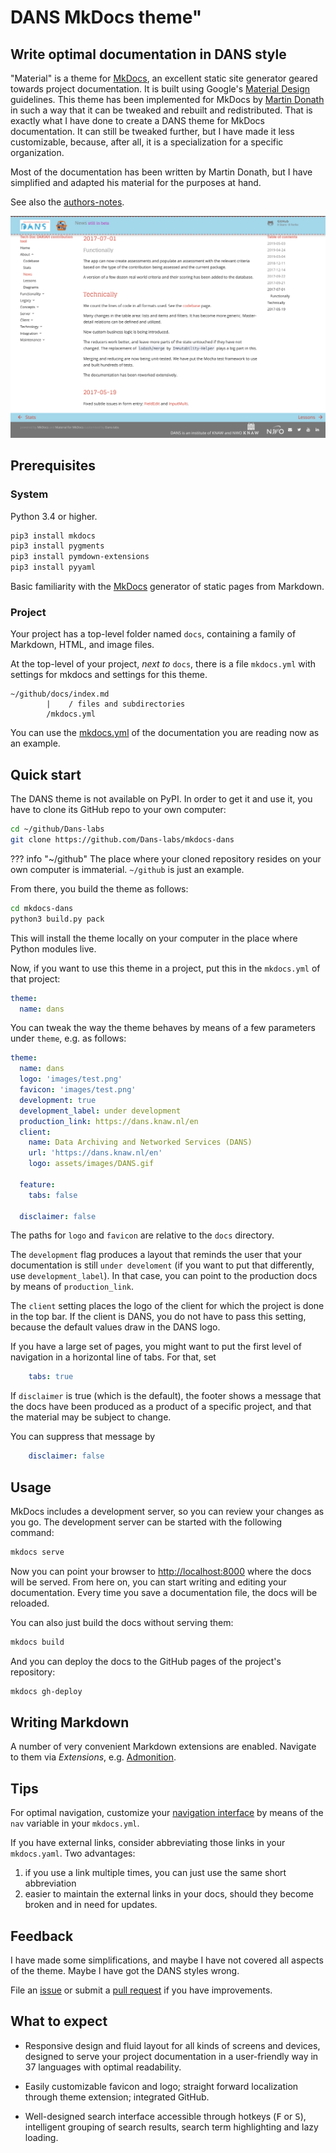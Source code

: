 # DANS MkDocs theme"

## Write optimal documentation in DANS style

"Material" is a theme for [MkDocs][1], an excellent static site generator geared
towards project documentation. It is built using Google's [Material Design][2]
guidelines.
This theme has been implemented for MkDocs by [Martin Donath][3] in such a way that it can
be tweaked and rebuilt and redistributed.
That is exactly what I have done to create a DANS theme for MkDocs documentation.
It can still be tweaked further, but I have made it less customizable, 
because, after all, it is a specialization for a specific organization.

Most of the documentation has been written by Martin Donath, but I have simplified
and adapted his material for the purposes at hand.

See also the [authors-notes](authors-notes.md).

[![Material for MkDocs](images/danstheme.png)](images/danstheme.png)

  [1]: https://www.mkdocs.org
  [2]: https://material.io/guidelines/material-design/
  [3]: https://squidfunk.github.io/mkdocs-material/

## Prerequisites

### System

Python 3.4 or higher.

``` sh
pip3 install mkdocs
pip3 install pygments
pip3 install pymdown-extensions
pip3 install pyyaml
```

Basic familiarity with the
[MkDocs](https://www.mkdocs.org)
generator of static pages from Markdown.

### Project

Your project has a top-level folder named `docs`,
containing a family of Markdown, HTML, and image files.

At the top-level of your project, *next to* `docs`, there is a file
`mkdocs.yml` with settings for mkdocs and settings for this theme.

```
~/github/docs/index.md
        |    / files and subdirectories
        /mkdocs.yml
```

You can use the
[mkdocs.yml](https://github.com/Dans-labs/mkdocs-dans/blob/master/mkdocs.yml)
of the documentation you are reading now as an example.

## Quick start

The DANS theme is not available on PyPI.
In order to get it and use it, you have to clone its GitHub repo
to your own computer:


``` sh
cd ~/github/Dans-labs
git clone https://github.com/Dans-labs/mkdocs-dans
```

??? info "~/github"
    The place where your cloned repository resides on your
    own computer is immaterial. `~/github` is just an example.

From there, you build the theme as follows:

``` sh
cd mkdocs-dans
python3 build.py pack
```

This will install the theme locally on your computer in the place where
Python modules live.

Now, if you want to use this theme in a project,
put this in the `mkdocs.yml` of that project:

``` yaml
theme:
  name: dans
```

You can tweak the way the theme behaves by means of a few parameters under `theme`,
e.g. as follows:

``` yaml
theme:
  name: dans
  logo: 'images/test.png'
  favicon: 'images/test.png'
  development: true
  development_label: under development
  production_link: https://dans.knaw.nl/en
  client:
    name: Data Archiving and Networked Services (DANS)
    url: 'https://dans.knaw.nl/en'
    logo: assets/images/DANS.gif

  feature:
    tabs: false

  disclaimer: false
```

The paths for `logo` and `favicon` are relative to the `docs` directory.

The `development` flag produces a layout that reminds the user that your documentation
is still `under develoment` (if you want to put that differently, use
`development_label`).
In that case, you can point to the production docs by means of
`production_link`.

The `client` setting places the logo of the client for which the project is done
in the top bar. If the client is DANS, you do not have to pass this setting,
because the default values draw in the DANS logo.

If you have a large set of pages, you might want to put the first level of navigation
in a horizontal line of tabs.
For that, set

``` yaml
    tabs: true
```

If `disclaimer` is true (which is the default), the footer shows a message
that the docs have been produced as a product of a specific project, and that
the material may be subject to change.

You can suppress that message by 

``` yaml
    disclaimer: false
```

## Usage

MkDocs includes a development server, so you can review your changes as you go.
The development server can be started with the following command:

``` sh
mkdocs serve
```

Now you can point your browser to [http://localhost:8000][9] where the docs
will be served. From here on, you can start writing and editing your documentation.
Every time you save a documentation file, the docs will be reloaded.

  [9]: http://localhost:8000


You can also just build the docs without serving them:

``` sh
mkdocs build
```

And you can deploy the docs to the GitHub pages of the project's repository:

``` sh
mkdocs gh-deploy
```

## Writing Markdown

A number of very convenient Markdown extensions are enabled. 
Navigate to them via *Extensions*, e.g.
[Admonition](extensions/admonition.md).

## Tips

For optimal navigation, customize your
[navigation interface](https://www.mkdocs.org/#adding-pages)
by means of the `nav` variable in your `mkdocs.yml`.

If you have external links, consider abbreviating those links in your
`mkdocs.yaml`. 
Two advantages:

1.  if you use a link multiple times, you can just use the same short abbreviation
2.  easier to maintain the external links in your docs, should they become broken and
    in need for updates.

## Feedback

I have made some simplifications, and maybe I have not covered all aspects of the theme.
Maybe I have got the DANS styles wrong.

File an
[issue](https://github.com/Dans-labs/mkdocs-dans/issues)
or submit a 
[pull request](https://github.com/Dans-labs/mkdocs-dans/pulls)
if you have improvements.

## What to expect

* Responsive design and fluid layout for all kinds of screens and devices,
  designed to serve your project documentation in a user-friendly way in 37
  languages with optimal readability.

* Easily customizable favicon and logo;
  straight forward localization through theme extension;
  integrated GitHub.

* Well-designed search interface accessible through hotkeys (<kbd>F</kbd> or
  <kbd>S</kbd>), intelligent grouping of search results, search term
  highlighting and lazy loading.

